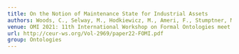 ```yaml
---
title: On the Notion of Maintenance State for Industrial Assets
authors: Woods, C., Selway, M., Hodkiewicz, M., Ameri, F., Stumptner, M. and Sobel, W.
venue: OMI 2021: 11th International Workshop on Formal Ontologies meet Industry, held at JOWO 2021: Episode VII The Bolzano Summer of Knowledge, September 11–18, 2021, Bolzano, Italy.
url: http://ceur-ws.org/Vol-2969/paper22-FOMI.pdf
group: Ontologies
---
```

